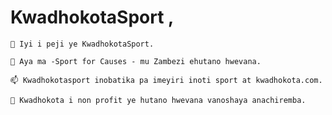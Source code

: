 # KwadhokotaSport ,

    🔭 Iyi i peji ye KwadhokotaSport.

    🌱 Aya ma -Sport for Causes - mu Zambezi ehutano hwevana.

    📫 Kwadhokotasport inobatika pa imeyiri inoti sport at kwadhokota.com.

    🌱 Kwadhokota i non profit ye hutano hwevana vanoshaya anachiremba.
